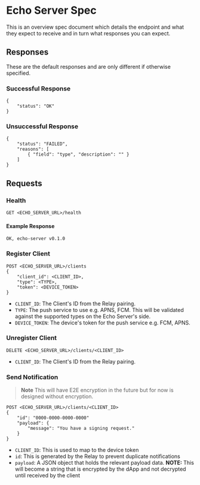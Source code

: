 # Echo Server Spec

This is an overview spec document which details the endpoint and what they expect to receive and in turn what responses you can expect.

## Responses
These are the default responses and are only different if otherwise specified.

### Successful Response
```
{
    "status": "OK"
}
```

### Unsuccessful Response
```
{
    "status": "FAILED",
    "reasons": [
        { "field": "type", "description": "" }
    ]
}
```

## Requests

### Health
```
GET <ECHO_SERVER_URL>/health
```

#### Example Response
```
OK, echo-server v0.1.0
```

### Register Client

```
POST <ECHO_SERVER_URL>/clients
{
    "client_id": <CLIENT_ID>,
    "type": <TYPE>,
    "token": <DEVICE_TOKEN>
}
```

- `CLIENT_ID`: The Client's ID from the Relay pairing.
- `TYPE`: The push service to use e.g. APNS, FCM. This will be validated against the supported types on the Echo Server's side.
- `DEVICE_TOKEN`: The device's token for the push service e.g. FCM, APNS.

### Unregister Client

```
DELETE <ECHO_SERVER_URL>/clients/<CLIENT_ID>
```

- `CLIENT_ID`: The Client's ID from the Relay pairing.

### Send Notification

> **Note**
> This will have E2E encryption in the future but for now is designed without encryption.

```
POST <ECHO_SERVER_URL>/clients/<CLIENT_ID>
{
    "id": "0000-0000-0000-0000"
    "payload": {
        "message": "You have a signing request."
    }
}
```

- `CLIENT_ID`: This is used to map to the device token
- `id`: This is generated by the Relay to prevent duplicate notifications
- `payload`: A JSON object that holds the relevant payload data. **NOTE:** This will become a string that is encrypted by the dApp and not decrypted until received by the client